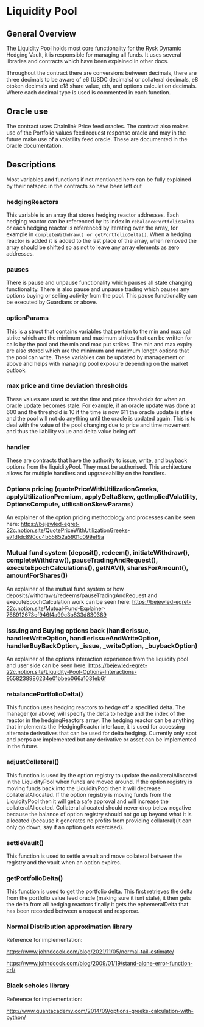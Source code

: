 # Liquidity Pool

## General Overview

The Liquidity Pool holds most core functionality for the Rysk Dynamic Hedging Vault, it is responsible for managing all funds. It uses several libraries and contracts which have been explained in other docs.

Throughout the contract there are conversions between decimals, there are three decimals to be aware of e6 (USDC decimals) or collateral decimals, e8 otoken decimals and e18 share value, eth, and options calculation decimals. Where each decimal type is used is commented in each function.
## Oracle use

The contract uses Chainlink Price feed oracles. The contract also makes use of the Portfolio values feed request response oracle and may in the future make use of a volatility feed oracle. These are documented in the oracle documentation.

## Descriptions

Most variables and functions if not mentioned here can be fully explained by their natspec in the contracts so have been left out

### hedgingReactors

This variable is an array that stores hedging reactor addresses. Each hedging reactor can be referenced by its index in ```rebalancePortfolioDelta``` or each hedging reactor is referenced by iterating over the array, for example in ```completeWithdraw() or getPortfolioDelta()```. When a hedging reactor is added it is added to the last place of the array, when removed the array should be shifted so as not to leave any array elements as zero addresses.

### pauses

There is pause and unpause functionality which pauses all state changing functionality. There is also pause and unpause trading which pauses any options buying or selling activity from the pool. This pause functionality can be executed by Guardians or above.

### optionParams

This is a struct that contains variables that pertain to the min and max call strike which are the minimum and maximum strikes that can be written for calls by the pool and the min and max put strikes. The min and max expiry are also stored which are the minimum and maximum length options that the pool can write. These variables can be updated by management or above and helps with managing pool exposure depending on the market outlook.

### max price and time deviation thresholds

These values are used to set the time and price thresholds for when an oracle update becomes stale. For example, if an oracle update was done at 600 and the threshold is 10 if the time is now 611 the oracle update is stale and the pool will not do anything until the oracle is updated again. This is to deal with the value of the pool changing due to price and time movement and thus the liability value and delta value being off.

### handler

These are contracts that have the authority to issue, write, and buyback options from the liquidityPool. They must be authorised. This architecture allows for multiple handlers and upgradeability on the handlers.

### Options pricing (quotePriceWithUtilizationGreeks, applyUtilizationPremium, applyDeltaSkew, getImpliedVolatility, OptionsCompute, utilisationSkewParams)

An explainer of the option pricing methodology and processes can be seen here: https://bejewled-egret-22c.notion.site/QuotePriceWithUtilizationGreeks-e7fdfdc890cc4b55852a5901c099ef9a 

### Mutual fund system (deposit(), redeem(), initiateWithdraw(), completeWithdraw(), pauseTradingAndRequest(), executeEpochCalculations(), getNAV(), sharesForAmount(), amountForShares())

An explainer of the mutual fund system or how deposits/withdraws/redeems/pauseTradingAndRequest and executeEpochCalculation work can be seen here: https://bejewled-egret-22c.notion.site/Mutual-Fund-Explainer-768912673cf946f4a99c3b833d830389 

### Issuing and Buying options back (handlerIssue, handlerWriteOption, handlerIssueAndWriteOption, handlerBuyBackOption, _issue, _writeOption, _buybackOption)

An explainer of the options interaction experience from the liquidity pool and user side can be seen here: https://bejewled-egret-22c.notion.site/Liquidity-Pool-Options-Interactions-9558238986234e01bbeb066a1031eb6f 


### rebalancePortfolioDelta()

This function uses hedging reactors to hedge off a specified delta. The manager (or above) will specify the delta to hedge and the index of the reactor in the hedgingReactors array. The hedging reactor can be anything that implements the IHedgingReactor interface, it is used for accessing alternate derivatives that can be used for delta hedging. Currently only spot and perps are implemented but any derivative or asset can be implemented in the future.

### adjustCollateral()

This function is used by the option registry to update the collateralAllocated in the LiquidityPool when funds are moved around. If the option registry is moving funds back into the LiquidityPool then it will decrease collateralAllocated. If the option registry is moving funds from the LiquidityPool then it will get a safe approval and will increase the collateralAllocated. Collateral allocated should never drop below negative because the balance of option registry should not go up beyond what it is allocated (because it generates no profits from providing collateral)(it can only go down, say if an option gets exercised).

### settleVault()

This function is used to settle a vault and move collateral between the registry and the vault when an option expires.

### getPortfolioDelta()

This function is used to get the portfolio delta. This first retrieves the delta from the portfolio value feed oracle (making sure it isnt stale), it then gets the delta from all hedging reactors finally it gets the ephemeralDelta that has been recorded between a request and response.

### Normal Distribution approximation library

Reference for implementation:

https://www.johndcook.com/blog/2021/11/05/normal-tail-estimate/

https://www.johndcook.com/blog/2009/01/19/stand-alone-error-function-erf/ 

### Black scholes library

Reference for implementation: 

http://www.quantacademy.com/2014/09/options-greeks-calculation-with-python/ 